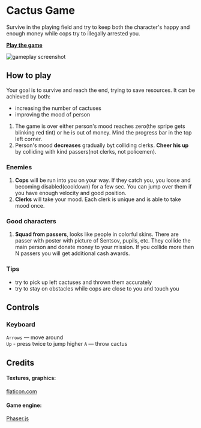 # Cactus Game

Survive in the playing field and try to keep both the character's happy and enough money while cops try to illegally arrested you. 

[**Play the game**](https://pulpiks.github.io/coins/dist/)

![gameplay screenshot](../src/assets/screencapture.png)
 
## How to play

Your goal is to survive and reach the end, trying to save resources.
 It can be achieved by both:

* increasing the number of cactuses
* improving the mood of person 

1. The game is over either person's mood reaches zero(the spripe gets blinking red tint) or he is out of money. Mind the progress bar in the top left corner.
2. Person's mood **decreases** gradually byt colliding clerks. **Cheer his up** by colliding with kind passers(not clerks, not policemen). 

### Enemies

1. **Cops** will be run into you on your way.  If they catch you, you loose and becoming disabled(cooldown) for a few sec. You can jump over them if you have enough velocity and good position.
2. **Clerks** will take your mood. Each clerk is unique and is able to take mood once. 


### Good characters

1. **Squad from passers**, looks like people in colorful skins. There are passer with poster with picture of Sentsov, pupils, etc. They collide the main person and donate money to your mission. If you collide more then N passers you will get additional cash awards.

 
### Tips

* try to pick up left cactuses and thrown them accurately 
* try to stay on obstacles while cops are close to you and touch you 
 
## Controls
### Keyboard

`Arrows` — move around  
`Up` - press twice to jump higher
`A` — throw cactus  

## Credits

#### Textures, graphics:
 
[flaticon.com](https://www.flaticon.com/)

#### Game engine:

[Phaser.js](http://phaser.io)
